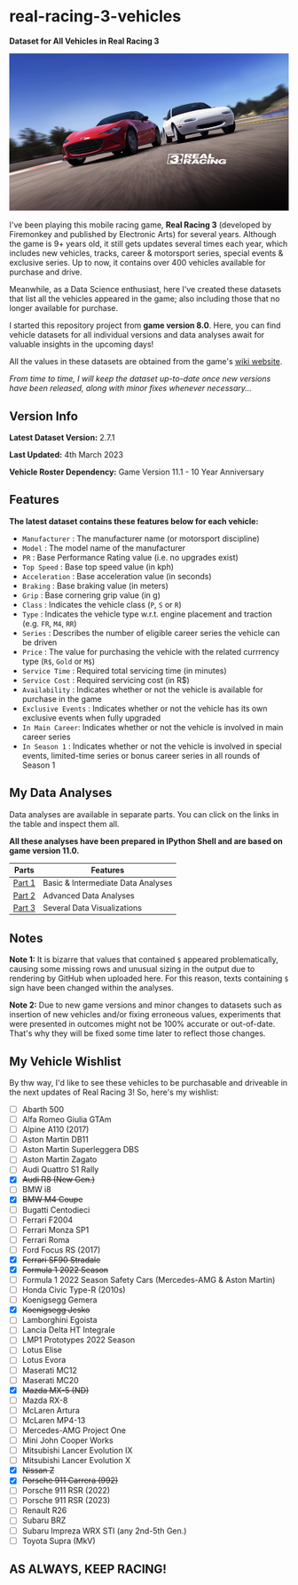 # real-racing-3-vehicles
**Dataset for All Vehicles in Real Racing 3**

![Real Racing 3](Images/real_racing_3_image(14).png)

I've been playing this mobile racing game, **Real Racing 3** (developed by Firemonkey and published by Electronic Arts) for several years. Although the game is 9+ years old, it still gets updates several times each year, which includes new vehicles, tracks, career & motorsport series, special events & exclusive series. Up to now, it contains over 400 vehicles available for purchase and drive.

Meanwhile, as a Data Science enthusiast, here I've created these datasets that list all the vehicles appeared in the game; also including those that no longer available for purchase. 

I started this repository project from **game version 8.0**. Here, you can find vehicle datasets for all individual versions and data analyses await for valuable insights in the upcoming days!

All the values in these datasets are obtained from the game's [wiki website](https://rr3.fandom.com/wiki/Main_Page).

_From time to time, I will keep the dataset up-to-date once new versions have been released, along with minor fixes whenever necessary..._

## Version Info

**Latest Dataset Version:** 2.7.1

**Last Updated:** 4th March 2023

**Vehicle Roster Dependency:** Game Version 11.1 - 10 Year Anniversary

## Features

**The latest dataset contains these features below for each vehicle:**
* `Manufacturer` : The manufacturer name (or motorsport discipline)
* `Model` : The model name of the manufacturer
* `PR` : Base Performance Rating value (i.e. no upgrades exist)
* `Top Speed` : Base top speed value (in kph)
* `Acceleration` : Base acceleration value (in seconds)
* `Braking` : Base braking value (in meters)
* `Grip` : Base cornering grip value (in g)
* `Class` : Indicates the vehicle class (`P`, `S` or `R`)
* `Type` : Indicates the vehicle type w.r.t. engine placement and traction (e.g. `FR`, `M4`, `RR`) 
* `Series` : Describes the number of eligible career series the vehicle can be driven
* `Price` : The value for purchasing the vehicle with the related currrency type (`R$`, `Gold` or `M$`)
* `Service Time` : Required total servicing time (in minutes)
* `Service Cost` : Required servicing cost (in R$)
* `Availability` : Indicates whether or not the vehicle is available for purchase in the game
* `Exclusive Events` : Indicates whether or not the vehicle has its own exclusive events when fully upgraded
* `In Main Career`: Indicates whether or not the vehicle is involved in main career series
* `In Season 1` : Indicates whether or not the vehicle is involved in special events, limited-time series or bonus career series in all rounds of Season 1

## My Data Analyses

Data analyses are available in separate parts. You can click on the links in the table and inspect them all.

**All these analyses have been prepared in IPython Shell and are based on game version 11.0.**

| Parts | Features |
| ----- | -------- |
| [Part 1](https://github.com/toUpperCase78/real-racing-3-vehicles/blob/master/RR3_analysis1_rev4.ipynb) | Basic & Intermediate Data Analyses |
| [Part 2](https://github.com/toUpperCase78/real-racing-3-vehicles/blob/master/RR3_analysis2_rev3.ipynb) | Advanced Data Analyses |
| [Part 3](https://github.com/toUpperCase78/real-racing-3-vehicles/blob/master/RR3_analysis3_rev3.ipynb) | Several Data Visualizations |

## Notes

**Note 1:** It is bizarre that values that contained `$` appeared problematically, causing some missing rows and unusual sizing in the output due to rendering by GitHub when uploaded here. For this reason, texts containing `$` sign have been changed within the analyses.

**Note 2:** Due to new game versions and minor changes to datasets such as insertion of new vehicles and/or fixing erroneous values, experiments that were presented in outcomes might not be 100% accurate or out-of-date. That's why they will be fixed some time later to reflect those changes.

## My Vehicle Wishlist

By thw way, I'd like to see these vehicles to be purchasable and driveable in the next updates of Real Racing 3! So, here's my wishlist:

- [ ] Abarth 500
- [ ] Alfa Romeo Giulia GTAm
- [ ] Alpine A110 (2017)
- [ ] Aston Martin DB11
- [ ] Aston Martin Superleggera DBS
- [ ] Aston Martin Zagato
- [ ] Audi Quattro S1 Rally
- [X] ~~Audi R8 (New Gen.)~~
- [ ] BMW i8
- [X] ~~BMW M4 Coupe~~
- [ ] Bugatti Centodieci
- [ ] Ferrari F2004
- [ ] Ferrari Monza SP1
- [ ] Ferrari Roma
- [ ] Ford Focus RS (2017)
- [X] ~~Ferrari SF90 Stradale~~
- [X] ~~Formula 1 2022 Season~~
- [ ] Formula 1 2022 Season Safety Cars (Mercedes-AMG & Aston Martin)
- [ ] Honda Civic Type-R (2010s)
- [ ] Koenigsegg Gemera
- [X] ~~Koenigsegg Jesko~~
- [ ] Lamborghini Egoista
- [ ] Lancia Delta HT Integrale
- [ ] LMP1 Prototypes 2022 Season
- [ ] Lotus Elise
- [ ] Lotus Evora
- [ ] Maserati MC12
- [ ] Maserati MC20
- [X] ~~Mazda MX-5 (ND)~~
- [ ] Mazda RX-8
- [ ] McLaren Artura
- [ ] McLaren MP4-13
- [ ] Mercedes-AMG Project One
- [ ] Mini John Cooper Works
- [ ] Mitsubishi Lancer Evolution IX
- [ ] Mitsubishi Lancer Evolution X
- [X] ~~Nissan Z~~
- [X] ~~Porsche 911 Carrera (992)~~
- [ ] Porsche 911 RSR (2022)
- [ ] Porsche 911 RSR (2023)
- [ ] Renault R26
- [ ] Subaru BRZ
- [ ] Subaru Impreza WRX STI (any 2nd-5th Gen.)
- [ ] Toyota Supra (MkV)

## AS ALWAYS, KEEP RACING!
